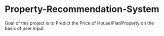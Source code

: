 # Property-Recommendation-System
Goal of this project is to Predict the Price of House/Flat/Property on the basis of user input.
